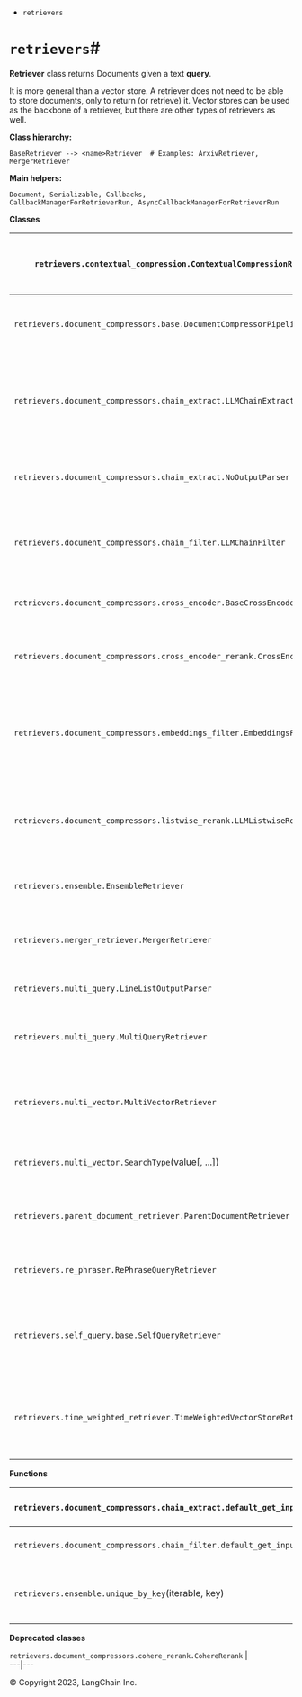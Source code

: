 * `retrievers`

# `retrievers`#

**Retriever** class returns Documents given a text **query**.

It is more general than a vector store. A retriever does not need to be able
to store documents, only to return (or retrieve) it. Vector stores can be used
as the backbone of a retriever, but there are other types of retrievers as
well.

**Class hierarchy:**

    
    
    BaseRetriever --> <name>Retriever  # Examples: ArxivRetriever, MergerRetriever
    

**Main helpers:**

    
    
    Document, Serializable, Callbacks,
    CallbackManagerForRetrieverRun, AsyncCallbackManagerForRetrieverRun
    

**Classes**

`retrievers.contextual_compression.ContextualCompressionRetriever` | Retriever that wraps a base retriever and compresses the results.  
---|---  
`retrievers.document_compressors.base.DocumentCompressorPipeline` | Document compressor that uses a pipeline of Transformers.  
`retrievers.document_compressors.chain_extract.LLMChainExtractor` | Document compressor that uses an LLM chain to extract the relevant parts of documents.  
`retrievers.document_compressors.chain_extract.NoOutputParser` | Parse outputs that could return a null string of some sort.  
`retrievers.document_compressors.chain_filter.LLMChainFilter` | Filter that drops documents that aren't relevant to the query.  
`retrievers.document_compressors.cross_encoder.BaseCrossEncoder`() | Interface for cross encoder models.  
`retrievers.document_compressors.cross_encoder_rerank.CrossEncoderReranker` | Document compressor that uses CrossEncoder for reranking.  
`retrievers.document_compressors.embeddings_filter.EmbeddingsFilter` | Document compressor that uses embeddings to drop documents unrelated to the query.  
`retrievers.document_compressors.listwise_rerank.LLMListwiseRerank` | Document compressor that uses Zero-Shot Listwise Document Reranking.  
`retrievers.ensemble.EnsembleRetriever` | Retriever that ensembles the multiple retrievers.  
`retrievers.merger_retriever.MergerRetriever` | Retriever that merges the results of multiple retrievers.  
`retrievers.multi_query.LineListOutputParser` | Output parser for a list of lines.  
`retrievers.multi_query.MultiQueryRetriever` | Given a query, use an LLM to write a set of queries.  
`retrievers.multi_vector.MultiVectorRetriever` | Retrieve from a set of multiple embeddings for the same document.  
`retrievers.multi_vector.SearchType`(value[, ...]) | Enumerator of the types of search to perform.  
`retrievers.parent_document_retriever.ParentDocumentRetriever` | Retrieve small chunks then retrieve their parent documents.  
`retrievers.re_phraser.RePhraseQueryRetriever` | Given a query, use an LLM to re-phrase it.  
`retrievers.self_query.base.SelfQueryRetriever` | Retriever that uses a vector store and an LLM to generate the vector store queries.  
`retrievers.time_weighted_retriever.TimeWeightedVectorStoreRetriever` | Retriever that combines embedding similarity with recency in retrieving values.  
  
**Functions**

`retrievers.document_compressors.chain_extract.default_get_input`(...) | Return the compression chain input.  
---|---  
`retrievers.document_compressors.chain_filter.default_get_input`(...) | Return the compression chain input.  
`retrievers.ensemble.unique_by_key`(iterable, key) | Yield unique elements of an iterable based on a key function.  
  
**Deprecated classes**

`retrievers.document_compressors.cohere_rerank.CohereRerank` |   
---|---  
  
© Copyright 2023, LangChain Inc.